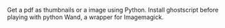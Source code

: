 Get a pdf as thumbnails or a image using Python.
Install ghostscript before playing with python Wand, a wrapper for Imagemagick.
